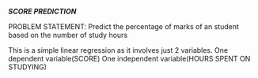 *****SCORE PREDICTION*****


PROBLEM STATEMENT:
Predict the percentage of marks of an student based on the number of
study hours

This is a simple linear regression as it involves just 2 variables.
One dependent variable(SCORE)
One independent variable(HOURS SPENT ON STUDYING)

